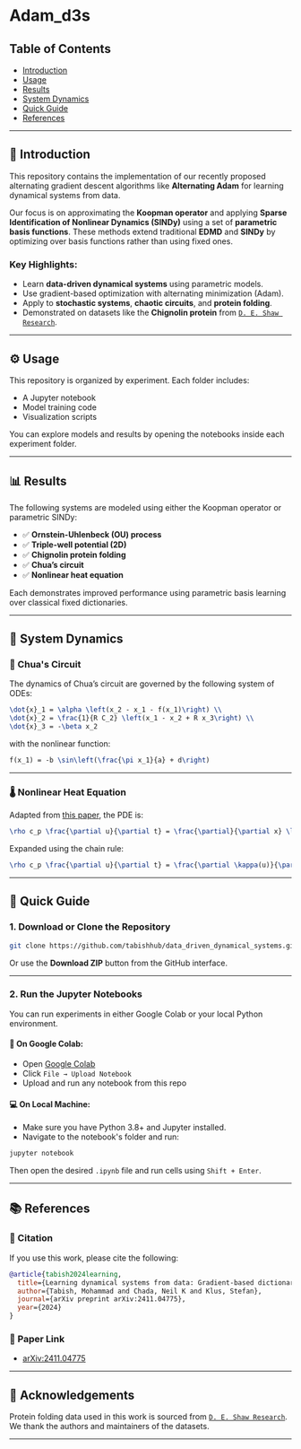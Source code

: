 # Adam_d3s

## Table of Contents
- [Introduction](#introduction)
- [Usage](#usage)
- [Results](#results)
- [System Dynamics](#system-dynamics)
- [Quick Guide](#quick-guide)
- [References](#references)

---

## 📘 Introduction

This repository contains the implementation of our recently proposed alternating gradient descent algorithms like **Alternating Adam** for learning dynamical systems from data.

Our focus is on approximating the **Koopman operator** and applying **Sparse Identification of Nonlinear Dynamics (SINDy)** using a set of **parametric basis functions**. These methods extend traditional **EDMD** and **SINDy** by optimizing over basis functions rather than using fixed ones.

### Key Highlights:
- Learn **data-driven dynamical systems** using parametric models.
- Use gradient-based optimization with alternating minimization (Adam).
- Apply to **stochastic systems**, **chaotic circuits**, and **protein folding**.
- Demonstrated on datasets like the **Chignolin protein** from [`D. E. Shaw Research`](https://www.deshawresearch.com/resources.html).

---

## ⚙️ Usage

This repository is organized by experiment. Each folder includes:
- A Jupyter notebook
- Model training code
- Visualization scripts

You can explore models and results by opening the notebooks inside each experiment folder.

---

## 📊 Results

The following systems are modeled using either the Koopman operator or parametric SINDy:

- ✅ **Ornstein-Uhlenbeck (OU) process**
- ✅ **Triple-well potential (2D)**
- ✅ **Chignolin protein folding**
- ✅ **Chua’s circuit**
- ✅ **Nonlinear heat equation**

Each demonstrates improved performance using parametric basis learning over classical fixed dictionaries.

---

## 📐 System Dynamics

### 🔌 Chua's Circuit

The dynamics of Chua’s circuit are governed by the following system of ODEs:

```latex
\dot{x}_1 = \alpha \left(x_2 - x_1 - f(x_1)\right) \\
\dot{x}_2 = \frac{1}{R C_2} \left(x_1 - x_2 + R x_3\right) \\
\dot{x}_3 = -\beta x_2
```

with the nonlinear function:

```latex
f(x_1) = -b \sin\left(\frac{\pi x_1}{a} + d\right)
```

---

### 🌡️ Nonlinear Heat Equation 

Adapted from [this paper](https://arxiv.org/abs/1811.06337), the PDE is:

```latex
\rho c_p \frac{\partial u}{\partial t} = \frac{\partial}{\partial x} \left( \kappa(u) \frac{\partial u}{\partial x} \right)
```

Expanded using the chain rule:

```latex
\rho c_p \frac{\partial u}{\partial t} = \frac{\partial \kappa(u)}{\partial u} \left( \frac{\partial u}{\partial x} \right)^2 + \kappa(u) \frac{\partial^2 u}{\partial x^2}
```

---

## 🚀 Quick Guide

### 1. Download or Clone the Repository

```bash
git clone https://github.com/tabishhub/data_driven_dynamical_systems.git
```

Or use the **Download ZIP** button from the GitHub interface.

---

### 2. Run the Jupyter Notebooks

You can run experiments in either Google Colab or your local Python environment.

#### 🔁 On Google Colab:
- Open [Google Colab](https://colab.research.google.com/)
- Click `File → Upload Notebook`
- Upload and run any notebook from this repo

#### 💻 On Local Machine:
- Make sure you have Python 3.8+ and Jupyter installed.
- Navigate to the notebook's folder and run:

```bash
jupyter notebook
```

Then open the desired `.ipynb` file and run cells using `Shift + Enter`.

---

## 📚 References

### 📄 Citation

If you use this work, please cite the following:

```bibtex
@article{tabish2024learning,
  title={Learning dynamical systems from data: Gradient-based dictionary optimization},
  author={Tabish, Mohammad and Chada, Neil K and Klus, Stefan},
  journal={arXiv preprint arXiv:2411.04775},
  year={2024}
}
```

### 🔗 Paper Link

- [arXiv:2411.04775](https://arxiv.org/abs/2411.04775)

---

## 🙌 Acknowledgements

Protein folding data used in this work is sourced from [`D. E. Shaw Research`](https://www.deshawresearch.com/resources.html). We thank the authors and maintainers of the datasets.

---
